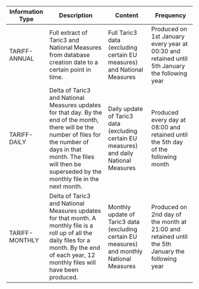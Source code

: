 <table>
   <thead>
     <tr>
        <th>Information Type</th>
        <th>Description</th>
        <th>Content</th>
        <th>Frequency</th>
     </tr>
   </thead>
   <tbody>
     <tr>
        <td>TARIFF-ANNUAL</td>
        <td>Full extract of Taric3 and National Measures from database creation date to a certain point in time.</td>
        <td>Full Taric3 data (excluding certain EU measures) and National Measures</td>
        <td>Produced on 1st January every year at 00:30 and retained until 5th January the following year</td>
     </tr>
     <tr>
        <td>TARIFF-DAILY</td>
        <td>Delta of Taric3 and National Measures updates for that day. By the end of the month, there will be the number of files for the number of days in that month. The files will then be superseded by the monthly file in the next month.</td>
        <td>Daily update of Taric3 data (excluding certain EU measures) and daily National Measures</td>
        <td>Produced every day at 08:00 and retained until the 5th day of the following month</td>
     </tr>
     <tr>
       <td>TARIFF-MONTHLY</td>
       <td>Delta of Taric3 and National Measures updates for that month. A monthly file is a roll up of all the daily files for a month. By the end of each year, 12 monthly files will have been produced.</td>
       <td>Monthly update of Taric3 data (excluding certain EU measures) and monthly National Measures</td>
       <td>Produced on 2nd day of the month at 21:00 and retained until the 5th January the following year</td>
     </tr>
   </tbody>
</table>